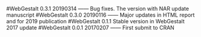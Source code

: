 #WebGestalt 0.3.1
20190314 —— Bug fixes. The version with NAR update manuscript
#WebGestalt 0.3.0
20190116 —— Major updates in HTML report and for 2019 publication
#WebGestalt 0.1.1
Stable version in WebGestalt 2017 update
#WebGestalt 0.0.1
20170207 —— First submit to CRAN